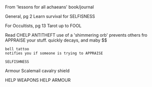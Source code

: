 From 'lessons for all achaeans' book/journal

General, pg 2
Learn survival for SELFISNESS

For Occultists, pg 13
Tarot up to FOOL

Read CHELP ANTITHEFT
    use of a 'shimmering orb' prevents others fro APPRAISE your stuff.
    quickly decays, and maby $$

    bell tattoo
    notifies you if someone is trying to APPRAISE

    SELFISHNESS


Armour Scalemail
cavalry shield


HELP WEAPONS
HELP ARMOUR

